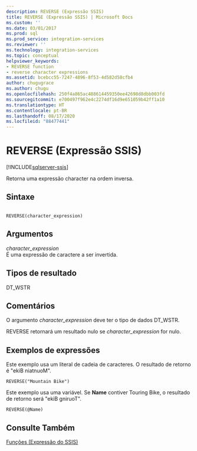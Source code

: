 ```yaml
---
description: REVERSE (Expressão SSIS)
title: REVERSE (Expressão SSIS) | Microsoft Docs
ms.custom: ''
ms.date: 03/01/2017
ms.prod: sql
ms.prod_service: integration-services
ms.reviewer: ''
ms.technology: integration-services
ms.topic: conceptual
helpviewer_keywords:
- REVERSE function
- reverse character expressions
ms.assetid: bcebcc55-7247-4896-8f53-4d582d58cfb4
author: chugugrace
ms.author: chugu
ms.openlocfilehash: 250f4a865ac488614459350ee42698d8dbb003fd
ms.sourcegitcommit: e700497f962e4c2274df16d9e651059b42ff1a10
ms.translationtype: HT
ms.contentlocale: pt-BR
ms.lasthandoff: 08/17/2020
ms.locfileid: "88477441"
---
```

# <a name="reverse-ssis-expression"></a>REVERSE (Expressão SSIS)

[!INCLUDE[sqlserver-ssis](../../includes/applies-to-version/sqlserver-ssis.md)]


  Retorna uma expressão character na ordem inversa.  
  
## <a name="syntax"></a>Sintaxe  
  
```  
  
REVERSE(character_expression)  
```  
  
## <a name="arguments"></a>Argumentos  
 *character_expression*  
 É uma expressão de caractere a ser invertida.  
  
## <a name="result-types"></a>Tipos de resultado  
 DT_WSTR  
  
## <a name="remarks"></a>Comentários  
 O argumento *character_expression* deve ter o tipo de dados DT_WSTR.  
  
 REVERSE retornará um resultado nulo se *character_expression* for nulo.  
  
## <a name="expression-examples"></a>Exemplos de expressões  
 Este exemplo usa um literal de cadeia de caracteres. O resultado de retorno é "ekiB niatnuoM".  
  
```  
REVERSE("Mountain Bike")  
```  
  
 Este exemplo usa uma variável. Se **Name** contiver Touring Bike, o resultado de retorno será "ekiB gniruoT".  
  
```  
REVERSE(@Name)  
```  
  
## <a name="see-also"></a>Consulte Também  
 [Funções &#40;Expressão do SSIS&#41;](../../integration-services/expressions/functions-ssis-expression.md)  
  
  
